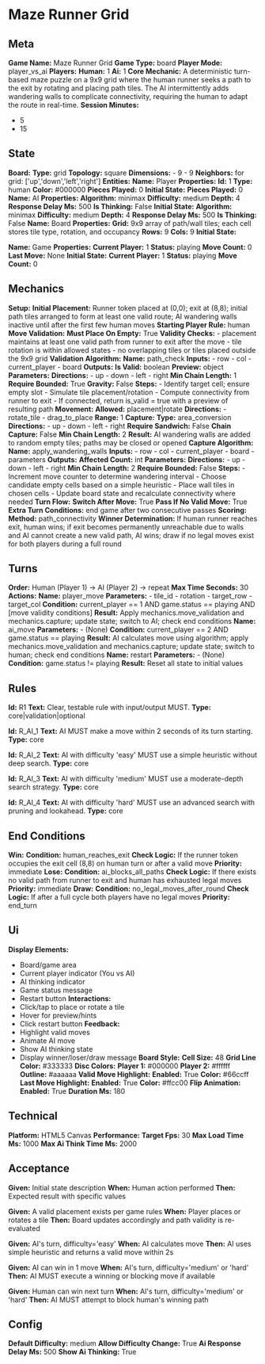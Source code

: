 # Maze Runner Grid

## Meta

**Game Name:** Maze Runner Grid
**Game Type:** board
**Player Mode:** player_vs_ai
**Players:**
  **Human:** 1
  **Ai:** 1
**Core Mechanic:** A deterministic turn-based maze puzzle on a 9x9 grid where the human runner seeks a path to the exit by rotating and placing path tiles. The AI intermittently adds wandering walls to complicate connectivity, requiring the human to adapt the route in real-time.
**Session Minutes:**
  - 5
  - 15

## State

**Board:**
  **Type:** grid
  **Topology:** square
  **Dimensions:**
    - 9
    - 9
  **Neighbors:** for grid: ['up','down','left','right']
**Entities:**
  **Name:** Player
  **Properties:**
    **Id:** 1
    **Type:** human
    **Color:** #000000
    **Pieces Played:** 0
  **Initial State:**
    **Pieces Played:** 0
  **Name:** AI
  **Properties:**
    **Algorithm:** minimax
    **Difficulty:** medium
    **Depth:** 4
    **Response Delay Ms:** 500
    **Is Thinking:** False
  **Initial State:**
    **Algorithm:** minimax
    **Difficulty:** medium
    **Depth:** 4
    **Response Delay Ms:** 500
    **Is Thinking:** False
  **Name:** Board
  **Properties:**
    **Grid:** 9x9 array of path/wall tiles; each cell stores tile type, rotation, and occupancy
    **Rows:** 9
    **Cols:** 9
  **Initial State:**

  **Name:** Game
  **Properties:**
    **Current Player:** 1
    **Status:** playing
    **Move Count:** 0
    **Last Move:** None
  **Initial State:**
    **Current Player:** 1
    **Status:** playing
    **Move Count:** 0

## Mechanics

**Setup:**
  **Initial Placement:** Runner token placed at (0,0); exit at (8,8); initial path tiles arranged to form at least one valid route; AI wandering walls inactive until after the first few human moves
  **Starting Player Rule:** human
**Move Validation:**
  **Must Place On Empty:** True
  **Validity Checks:**
    - placement maintains at least one valid path from runner to exit after the move
    - tile rotation is within allowed states
    - no overlapping tiles or tiles placed outside the 9x9 grid
  **Validation Algorithm:**
    **Name:** path_check
    **Inputs:**
      - row
      - col
      - current_player
      - board
    **Outputs:**
      **Is Valid:** boolean
      **Preview:** object
    **Parameters:**
      **Directions:**
        - up
        - down
        - left
        - right
      **Min Chain Length:** 1
      **Require Bounded:** True
      **Gravity:** False
    **Steps:**
      - Identify target cell; ensure empty slot
      - Simulate tile placement/rotation
      - Compute connectivity from runner to exit
      - If connected, return is_valid = true with a preview of resulting path
**Movement:**
  **Allowed:** placement|rotate
  **Directions:**
    - rotate_tile
    - drag_to_place
  **Range:** 1
**Capture:**
  **Type:** area_conversion
  **Directions:**
    - up
    - down
    - left
    - right
  **Require Sandwich:** False
  **Chain Capture:** False
  **Min Chain Length:** 2
  **Result:** AI wandering walls are added to random empty tiles; paths may be closed or opened
  **Capture Algorithm:**
    **Name:** apply_wandering_walls
    **Inputs:**
      - row
      - col
      - current_player
      - board
      - parameters
    **Outputs:**
      **Affected Count:** int
    **Parameters:**
      **Directions:**
        - up
        - down
        - left
        - right
      **Min Chain Length:** 2
      **Require Bounded:** False
    **Steps:**
      - Increment move counter to determine wandering interval
      - Choose candidate empty cells based on a simple heuristic
      - Place wall tiles in chosen cells
      - Update board state and recalculate connectivity where needed
**Turn Flow:**
  **Switch After Move:** True
  **Pass If No Valid Move:** True
  **Extra Turn Conditions:** end game after two consecutive passes
**Scoring:**
  **Method:** path_connectivity
  **Winner Determination:** If human runner reaches exit, human wins; if exit becomes permanently unreachable due to walls and AI cannot create a new valid path, AI wins; draw if no legal moves exist for both players during a full round

## Turns

**Order:** Human (Player 1) → AI (Player 2) → repeat
**Max Time Seconds:** 30
**Actions:**
  **Name:** player_move
  **Parameters:**
    - tile_id
    - rotation
    - target_row
    - target_col
  **Condition:** current_player == 1 AND game.status == playing AND [move validity conditions]
  **Result:** Apply mechanics.move_validation and mechanics.capture; update state; switch to AI; check end conditions
  **Name:** ai_move
  **Parameters:**
    - (None)
  **Condition:** current_player == 2 AND game.status == playing
  **Result:** AI calculates move using algorithm; apply mechanics.move_validation and mechanics.capture; update state; switch to human; check end conditions
  **Name:** restart
  **Parameters:**
    - (None)
  **Condition:** game.status != playing
  **Result:** Reset all state to initial values

## Rules


**Id:** R1
**Text:** Clear, testable rule with input/output MUST.
**Type:** core|validation|optional


**Id:** R_AI_1
**Text:** AI MUST make a move within 2 seconds of its turn starting.
**Type:** core


**Id:** R_AI_2
**Text:** AI with difficulty 'easy' MUST use a simple heuristic without deep search.
**Type:** core


**Id:** R_AI_3
**Text:** AI with difficulty 'medium' MUST use a moderate-depth search strategy.
**Type:** core


**Id:** R_AI_4
**Text:** AI with difficulty 'hard' MUST use an advanced search with pruning and lookahead.
**Type:** core


## End Conditions

**Win:**
  **Condition:** human_reaches_exit
  **Check Logic:** If the runner token occupies the exit cell (8,8) on human turn or after a valid move
  **Priority:** immediate
**Lose:**
  **Condition:** ai_blocks_all_paths
  **Check Logic:** If there exists no valid path from runner to exit and human has exhausted legal moves
  **Priority:** immediate
**Draw:**
  **Condition:** no_legal_moves_after_round
  **Check Logic:** If after a full cycle both players have no legal moves
  **Priority:** end_turn

## Ui

**Display Elements:**
  - Board/game area
  - Current player indicator (You vs AI)
  - AI thinking indicator
  - Game status message
  - Restart button
**Interactions:**
  - Click/tap to place or rotate a tile
  - Hover for preview/hints
  - Click restart button
**Feedback:**
  - Highlight valid moves
  - Animate AI move
  - Show AI thinking state
  - Display winner/loser/draw message
**Board Style:**
  **Cell Size:** 48
  **Grid Line Color:** #333333
  **Disc Colors:**
    **Player 1:** #000000
    **Player 2:** #ffffff
    **Outline:** #aaaaaa
  **Valid Move Highlight:**
    **Enabled:** True
    **Color:** #66ccff
  **Last Move Highlight:**
    **Enabled:** True
    **Color:** #ffcc00
  **Flip Animation:**
    **Enabled:** True
    **Duration Ms:** 180

## Technical

**Platform:** HTML5 Canvas
**Performance:**
  **Target Fps:** 30
  **Max Load Time Ms:** 1000
  **Max Ai Think Time Ms:** 2000

## Acceptance


**Given:** Initial state description
**When:** Human action performed
**Then:** Expected result with specific values


**Given:** A valid placement exists per game rules
**When:** Player places or rotates a tile
**Then:** Board updates accordingly and path validity is re-evaluated


**Given:** AI's turn, difficulty='easy'
**When:** AI calculates move
**Then:** AI uses simple heuristic and returns a valid move within 2s


**Given:** AI can win in 1 move
**When:** AI's turn, difficulty='medium' or 'hard'
**Then:** AI MUST execute a winning or blocking move if available


**Given:** Human can win next turn
**When:** AI's turn, difficulty='medium' or 'hard'
**Then:** AI MUST attempt to block human's winning path


## Config

**Default Difficulty:** medium
**Allow Difficulty Change:** True
**Ai Response Delay Ms:** 500
**Show Ai Thinking:** True